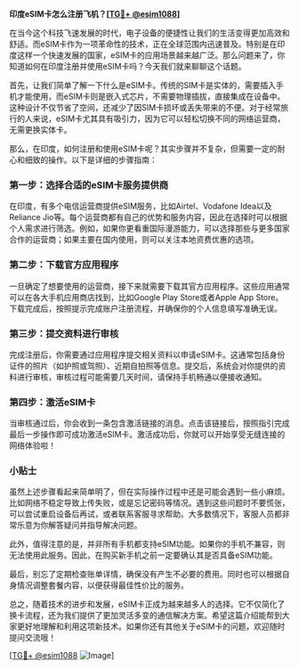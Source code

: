 **印度eSIM卡怎么注册飞机？[[TG💪+ @esim1088](https://t.me/s/esim1088)]**

在当今这个科技飞速发展的时代，电子设备的便捷性让我们的生活变得更加高效和舒适。而eSIM卡作为一项革命性的技术，正在全球范围内迅速普及。特别是在印度这样一个快速发展的国家，eSIM卡的应用场景越来越广泛。那么问题来了，你知道如何在印度注册并使用eSIM卡吗？今天我们就来聊聊这个话题。

首先，让我们简单了解一下什么是eSIM卡。传统的SIM卡是实体的，需要插入手机才能使用，而eSIM卡则是嵌入式芯片，不需要物理插拔，直接集成在设备中。这种设计不仅节省了空间，还减少了因SIM卡损坏或丢失带来的不便。对于经常旅行的人来说，eSIM卡尤其具有吸引力，因为它可以轻松切换不同的网络运营商，无需更换实体卡。

那么，在印度，如何注册和使用eSIM卡呢？其实步骤并不复杂，但需要一定的耐心和细致的操作。以下是详细的步骤指南：

### 第一步：选择合适的eSIM卡服务提供商

在印度，有多个电信运营商提供eSIM服务，比如Airtel、Vodafone Idea以及Reliance Jio等。每个运营商都有自己的优势和服务内容，因此在选择时可以根据个人需求进行筛选。例如，如果你更看重国际漫游能力，可以选择那些与更多国家合作的运营商；如果主要在国内使用，则可以关注本地资费优惠的选项。

### 第二步：下载官方应用程序

一旦确定了想要使用的运营商，接下来就需要下载其官方应用程序。这些应用通常可以在各大手机应用商店找到，比如Google Play Store或者Apple App Store。下载完成后，按照提示完成账户注册流程，并确保你的个人信息填写准确无误。

### 第三步：提交资料进行审核

完成注册后，你需要通过应用程序提交相关资料以申请eSIM卡。这通常包括身份证件的照片（如护照或驾照）、近期自拍照等信息。提交后，系统会对你提供的资料进行审核，审核过程可能需要几天时间，请保持手机畅通以便接收通知。

### 第四步：激活eSIM卡

当审核通过后，你会收到一条包含激活链接的消息。点击该链接后，按照指引完成最后一步操作即可成功激活eSIM卡。激活成功后，你就可以开始享受无缝连接的网络体验啦！

### 小贴士

虽然上述步骤看起来简单明了，但在实际操作过程中还是可能会遇到一些小麻烦。比如网络不稳定导致上传失败，或是忘记密码等情况。遇到这些问题时不要慌张，可以尝试重启设备后再试，或者联系客服寻求帮助。大多数情况下，客服人员都非常乐意为你解答疑问并指导解决问题。

此外，值得注意的是，并非所有手机都支持eSIM功能。如果你的手机不兼容，则无法使用此服务。因此，在购买新手机之前一定要确认其是否具备eSIM功能。

最后，别忘了定期检查账单详情，确保没有产生不必要的费用。同时也可以根据自身情况调整套餐内容，以便获得最佳性价比的服务。

总之，随着技术的进步和发展，eSIM卡正成为越来越多人的选择。它不仅简化了换卡流程，还为我们提供了更加灵活多变的通信解决方案。希望这篇介绍能帮到大家更好地理解和利用这项新技术。如果你还有其他关于eSIM卡的问题，欢迎随时提问交流哦！

[[TG💪+ @esim1088](https://t.me/s/esim1088) ![Image](https://i.postimg.cc/4NQfJmqS/Snipaste-2025-05-13-00-14-12.png)]
